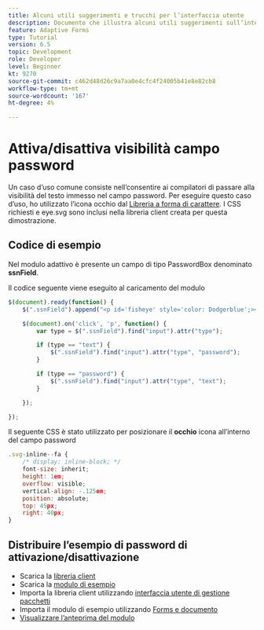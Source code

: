 ```yaml
---
title: Alcuni utili suggerimenti e trucchi per l’interfaccia utente
description: Documento che illustra alcuni utili suggerimenti sull’interfaccia utente
feature: Adaptive Forms
type: Tutorial
version: 6.5
topic: Development
role: Developer
level: Beginner
kt: 9270
source-git-commit: c462d48d26c9a7aa0e4cfc4f24005b41e8e82cb8
workflow-type: tm+mt
source-wordcount: '167'
ht-degree: 4%

---
```


# Attiva/disattiva visibilità campo password

Un caso d’uso comune consiste nell’consentire ai compilatori di passare alla visibilità del testo immesso nel campo password.
Per eseguire questo caso d’uso, ho utilizzato l’icona occhio dal [Libreria a forma di carattere](https://fontawesome.com/). I CSS richiesti e eye.svg sono inclusi nella libreria client creata per questa dimostrazione.


## Codice di esempio

Nel modulo adattivo è presente un campo di tipo PasswordBox denominato **ssnField**.

Il codice seguente viene eseguito al caricamento del modulo

```javascript
$(document).ready(function() {
    $(".ssnField").append("<p id='fisheye' style='color: Dodgerblue';><i class='fa fa-eye'></i></p>");

    $(document).on('click', 'p', function() {
        var type = $(".ssnField").find("input").attr("type");

        if (type == "text") {
            $(".ssnField").find("input").attr("type", "password");
        }

        if (type == "password") {
            $(".ssnField").find("input").attr("type", "text");
        }

    });

});
```

Il seguente CSS è stato utilizzato per posizionare il **occhio** icona all’interno del campo password

```javascript
.svg-inline--fa {
    /* display: inline-block; */
    font-size: inherit;
    height: 1em;
    overflow: visible;
    vertical-align: -.125em;
    position: absolute;
    top: 45px;
    right: 40px;
}
```

## Distribuire l’esempio di password di attivazione/disattivazione

* Scarica la [libreria client](assets/simple-ui-tips.zip)
* Scarica la [modulo di esempio](assets/simple-ui-tricks-form.zip)
* Importa la libreria client utilizzando [interfaccia utente di gestione pacchetti](http://localhost:4502/crx/packmgr/index.jsp)
* Importa il modulo di esempio utilizzando [Forms e documento](http://localhost:4502/aem/forms.html/content/dam/formsanddocuments)
* [Visualizzare l’anteprima del modulo](http://localhost:4502/content/dam/formsanddocuments/simpleuitips/jcr:content?wcmmode=disabled)


